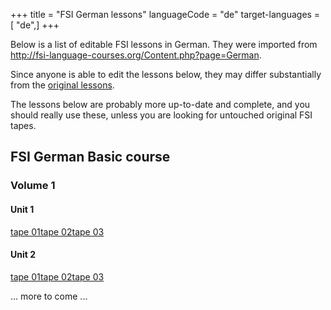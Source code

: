 +++
title = "FSI German lessons"
languageCode = "de"
target-languages = [ "de",]
+++

Below is a list of editable FSI lessons in German. They were imported
from <http://fsi-language-courses.org/Content.php?page=German>.

Since anyone is able to edit the lessons below, they may differ
substantially from the [original
lessons](/group/fsi-import/German_lessons).

The lessons below are probably more up-to-date and complete, and you
should really use these, unless you are looking for untouched original
FSI tapes.

## FSI German Basic course

### Volume 1

#### Unit 1

[tape 01](/de/FSI_German_Basic_Course-Volume_01-Unit_01-Tape_01)[tape
02](/de/FSI_German_Basic_Course-Volume_01-Unit_01-Tape_02)[tape
03](/de/FSI_German_Basic_Course-Volume_01-Unit_01-Tape_03)

#### Unit 2

[tape 01](/de/FSI_German_Basic_Course-Volume_01-Unit_02-Tape_01)[tape
02](/de/FSI_German_Basic_Course-Volume_01-Unit_02-Tape_02)[tape
03](/de/FSI_German_Basic_Course-Volume_01-Unit_02-Tape_03)

... more to come ...
